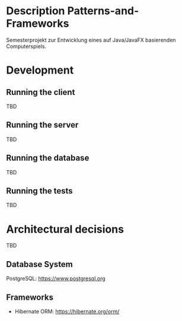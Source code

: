 # Description Patterns-and-Frameworks
Semesterprojekt zur Entwicklung eines auf Java/JavaFX basierenden Computerspiels.

# Development
## Running the client
TBD

## Running the server
TBD

## Running the database
TBD

## Running the tests
TBD

# Architectural decisions 
TBD

## Database System
PostgreSQL: https://www.postgresql.org

## Frameworks
* Hibernate ORM: https://hibernate.org/orm/
